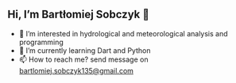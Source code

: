 <!---<p align="center">
  <a href="https://ko-fi.com/barcelm"><img src="https://img.shields.io/badge/-Buy Me A Coffee-555555?style=for-the-badge&logo=buy-me-a-coffee&logoColor=white" alt="ko-fi"></a>
</p>
--->
 ##  Hi, I’m Bartłomiej Sobczyk 👋
- 👀 I’m interested in hydrological and meteorological analysis and programming 
- 🌱 I’m currently learning Dart and Python 
- 📫 How to reach me? send message on bartlomiej.sobczyk135@gmail.com

<!---
barcelm/barcelm is a ✨ special ✨ repository because its `README.md` (this file) appears on your GitHub profile.
You can click the Preview link to take a look at your changes.
--->

